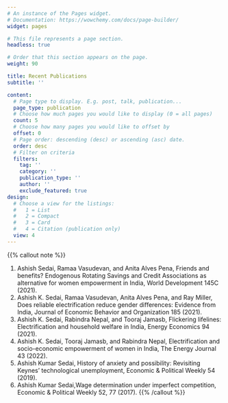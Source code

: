 ```yaml
---
# An instance of the Pages widget.
# Documentation: https://wowchemy.com/docs/page-builder/
widget: pages

# This file represents a page section.
headless: true

# Order that this section appears on the page.
weight: 90

title: Recent Publications
subtitle: ''

content:
  # Page type to display. E.g. post, talk, publication...
  page_type: publication
  # Choose how much pages you would like to display (0 = all pages)
  count: 5
  # Choose how many pages you would like to offset by
  offset: 0
  # Page order: descending (desc) or ascending (asc) date.
  order: desc
  # Filter on criteria
  filters:
    tag: ''
    category: ''
    publication_type: ''
    author: ''
    exclude_featured: true
design:
  # Choose a view for the listings:
  #   1 = List
  #   2 = Compact
  #   3 = Card
  #   4 = Citation (publication only)
  view: 4
---
```


{{% callout note %}}
1. Ashish Sedai, Ramaa Vasudevan, and Anita Alves Pena, Friends and benefits? Endogenous
Rotating Savings and Credit Associations as alternative for women empowerment in India,
World Development 145C (2021).
2. Ashish K. Sedai, Ramaa Vasudevan, Anita Alves Pena, and Ray Miller, Does reliable electrification
reduce gender differences: Evidence from India, Journal of Economic Behavior and
Organization 185 (2021).
3. Ashish K. Sedai, Rabindra Nepal, and Tooraj Jamasb, Flickering lifelines: Electrification and
household welfare in India, Energy Economics 94 (2021).
4. Ashish K. Sedai, Tooraj Jamasb, and Rabindra Nepal, Electrification and socio-economic
empowerment of women in India, The Energy Journal 43 (2022).
5. Ashish Kumar Sedai, History of anxiety and possibility: Revisiting Keynes’ technological
unemployment, Economic & Political Weekly 54 (2019).
6. Ashish Kumar Sedai,Wage determination under imperfect competition, Economic & Political
Weekly 52, 77 (2017).
{{% /callout %}}
